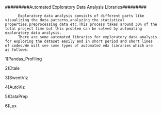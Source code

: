 #########Automated Exploratory Data Analysis Libraries#########
                  
          Exploratory data analysis consists of different parts like visualizing the data patterns,analyzing the statistical properties,preprocessing data etc.This process takes around 30% of the total project time but this problem can be solved by automating exploratory data analysis.
          There are some automated libraries for exploratory data analysis for exploring the dataset easily and in short period and short lines of codes.We will see some types of automated eda libraries which are as follows:
  
1)Pandas_Profiling
  
2)Dtale
  
3)SweetViz
  
4)AutoViz
  
5)DataPrep
  
6)Lux
